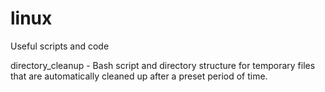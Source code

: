 # linux
Useful scripts and code

directory_cleanup - Bash script and directory structure for temporary files that are automatically cleaned up after a preset period of time.

